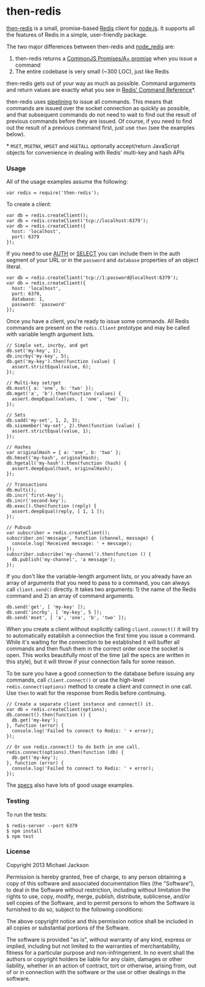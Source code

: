 then-redis
==========

[then-redis](https://github.com/mjijackson/then-redis) is a small, promise-based [Redis](http://redis.io) client for [node.js](http://nodejs.org). It supports all the features of Redis in a simple, user-friendly package.

The two major differences between then-redis and [node_redis](https://github.com/mranney/node_redis) are:

  1. then-redis returns a [CommonJS Promises/A+ promise](http://promises-aplus.github.com/promises-spec/) when you issue a command
  2. The entire codebase is very small (~300 LOC), just like Redis

then-redis gets out of your way as much as possible. Command arguments and return values are exactly what you see in [Redis' Command Reference](http://redis.io/commands)*.

then-redis uses [pipelining](http://redis.io/topics/pipelining) to issue all commands. This means that commands are issued over the socket connection as quickly as possible, and that subsequent commands do not need to wait to find out the result of previous commands before they are issued. Of course, if you need to find out the result of a previous command first, just use `then` (see the examples below).

\* `MSET`, `MSETNX`, `HMSET` and `HGETALL` optionally accept/return JavaScript objects for convenience in dealing with Redis' multi-key and hash APIs

### Usage

All of the usage examples assume the following:

    var redis = require('then-redis');

To create a client:

    var db = redis.createClient();
    var db = redis.createClient('tcp://localhost:6379');
    var db = redis.createClient({
      host: 'localhost',
      port: 6379
    });

If you need to use [AUTH](http://redis.io/commands/auth) or [SELECT](http://redis.io/commands/select) you can include them in the auth segment of your URL or in the `password` and `database` properties of an object literal.

    var db = redis.createClient('tcp://1:password@localhost:6379');
    var db = redis.createClient({
      host: 'localhost',
      port: 6379,
      database: 1,
      password: 'password'
    });

Once you have a client, you're ready to issue some commands. All Redis commands are present on the `redis.Client` prototype and may be called with variable length argument lists.

    // Simple set, incrby, and get
    db.set('my-key', 1);
    db.incrby('my-key', 5);
    db.get('my-key').then(function (value) {
      assert.strictEqual(value, 6);
    });

    // Multi-key set/get
    db.mset({ a: 'one', b: 'two' });
    db.mget('a', 'b').then(function (values) {
      assert.deepEqual(values, [ 'one', 'two' ]);
    });

    // Sets
    db.sadd('my-set', 1, 2, 3);
    db.sismember('my-set', 2).then(function (value) {
      assert.strictEqual(value, 1);
    });

    // Hashes
    var originalHash = { a: 'one', b: 'two' };
    db.hmset('my-hash', originalHash);
    db.hgetall('my-hash').then(function (hash) {
      assert.deepEqual(hash, originalHash);
    });

    // Transactions
    db.multi();
    db.incr('first-key');
    db.incr('second-key');
    db.exec().then(function (reply) {
      assert.deepEqual(reply, [ 1, 1 ]);
    });

    // Pubsub
    var subscriber = redis.createClient();
    subscriber.on('message', function (channel, message) {
      console.log('Received message: ' + message);
    });
    subscriber.subscribe('my-channel').then(function () {
      db.publish('my-channel', 'a message');
    });

If you don't like the variable-length argument lists, or you already have an array of arguments that you need to pass to a command, you can always call `client.send()` directly. It takes two arguments: 1) the name of the Redis command and 2) an array of command arguments.

    db.send('get', [ 'my-key' ]);
    db.send('incrby', [ 'my-key', 5 ]);
    db.send('mset', [ 'a', 'one', 'b', 'two' ]);

When you create a client without explicitly calling `client.connect()` it will try to automatically establish a connection the first time you issue a command. While it's waiting for the connection to be established it will buffer all commands and then flush them in the correct order once the socket is open. This works beautifully most of the time (all the specs are written in this style), but it will throw if your connection fails for some reason.

To be sure you have a good connection to the database before issuing any commands, call `client.connect()` or use the high-level `redis.connect(options)` method to create a client and connect in one call. Use `then` to wait for the response from Redis before continuing.

    // Create a separate client instance and connect() it.
    var db = redis.createClient(options);
    db.connect().then(function () {
      db.get('my-key');
    }, function (error) {
      console.log('Failed to connect to Redis: ' + error);
    });

    // Or use redis.connect() to do both in one call.
    redis.connect(options).then(function (db) {
      db.get('my-key');
    }, function (error) {
      console.log('Failed to connect to Redis: ' + error);
    });

The [specs](https://github.com/mjijackson/then-redis/tree/master/spec) also have lots of good usage examples.

### Testing

To run the tests:

    $ redis-server --port 6379
    $ npm install
    $ npm test

### License

Copyright 2013 Michael Jackson

Permission is hereby granted, free of charge, to any person obtaining a copy of this software and associated documentation files (the "Software"), to deal in the Software without restriction, including without limitation the rights to use, copy, modify, merge, publish, distribute, sublicense, and/or sell copies of the Software, and to permit persons to whom the Software is furnished to do so, subject to the following conditions:

The above copyright notice and this permission notice shall be included in all copies or substantial portions of the Software.

The software is provided "as is", without warranty of any kind, express or implied, including but not limited to the warranties of merchantability, fitness for a particular purpose and non-infringement. In no event shall the authors or copyright holders be liable for any claim, damages or other liability, whether in an action of contract, tort or otherwise, arising from, out of or in connection with the software or the use or other dealings in the software.
